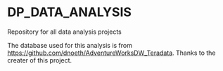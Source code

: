 # DP_DATA_ANALYSIS
Repository for all data analysis projects

The database used for this analysis is from https://github.com/dnoeth/AdventureWorksDW_Teradata.
Thanks to the creater of this project.
